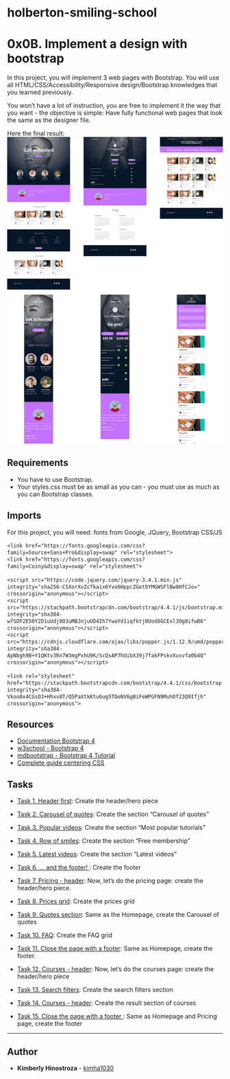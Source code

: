 # holberton-smiling-school

# 0x0B. Implement a design with bootstrap

In this project, you will implement 3 web pages with Bootstrap. You will use all HTML/CSS/Accessibility/Responsive design/Bootstrap knowledges that you learned previously.

You won’t have a lot of instruction, you are free to implement it the way that you want - the objective is simple: Have fully functional web pages that look the same as the designer file.

Here the final result:
![img-readme](./images/img-readme.jpg)

## Requirements

- You have to use Bootstrap.
- Your styles.css must be as small as you can - you must use as much as you can Bootstrap classes.

## Imports

For this project, you will need: fonts from Google, JQuery, Bootstrap CSS/JS

```
<link href="https://fonts.googleapis.com/css?family=Source+Sans+Pro&display=swap" rel="stylesheet">
<link href="https://fonts.googleapis.com/css?family=Coiny&display=swap" rel="stylesheet">

<script src="https://code.jquery.com/jquery-3.4.1.min.js" integrity="sha256-CSXorXvZcTkaix6Yvo6HppcZGetbYMGWSFlBw8HfCJo=" crossorigin="anonymous"></script>
<script src="https://stackpath.bootstrapcdn.com/bootstrap/4.4.1/js/bootstrap.min.js" integrity="sha384-wfSDF2E50Y2D1uUdj0O3uMBJnjuUD4Ih7YwaYd1iqfktj0Uod8GCExl3Og8ifwB6" crossorigin="anonymous"></script>
<script src="https://cdnjs.cloudflare.com/ajax/libs/popper.js/1.12.9/umd/popper.min.js" integrity="sha384-ApNbgh9B+Y1QKtv3Rn7W3mgPxhU9K/ScQsAP7hUibX39j7fakFPskvXusvfa0b4Q" crossorigin="anonymous"></script>

<link rel="stylesheet" href="https://stackpath.bootstrapcdn.com/bootstrap/4.4.1/css/bootstrap.min.css" integrity="sha384-Vkoo8x4CGsO3+Hhxv8T/Q5PaXtkKtu6ug5TOeNV6gBiFeWPGFN9MuhOf23Q9Ifjh" crossorigin="anonymous">
```

## Resources

- [Documentation Bootstrap 4](https://getbootstrap.com/docs/4.6/getting-started/introduction/)
- [w3school - Bootstrap 4](https://www.w3schools.com/bootstrap4/)
- [mdbootstrap - Bootstrap 4 Tutorial](https://mdbootstrap.com/education/bootstrap/)
- [Complete guide centering CSS](https://css-tricks.com/centering-css-complete-guide/)

## Tasks

- [Task 1. Header first](./0-homepage.html): Create the header/hero piece

- [Task 2. Carousel of quotes](./1-homepage.html): Create the section “Carousel of quotes”

- [Task 3. Popular videos](./2-homepage.html): Create the section “Most popular tutorials”

- [Task 4. Row of smiles](./3-homepage.html): Create the section “Free membership”

- [Task 5. Latest videos](./4-homepage.html): Create the section “Latest videos”

- [Task 6. ... and the footer! ](./homepage.html): Create the footer

- [Task 7. Pricing - header](./0-pricing.html): Now, let’s do the pricing page: create the header/hero piece.

- [Task 8. Prices grid](./1-pricing.html): Create the prices grid

- [Task 9. Quotes section](./2-pricing.html): Same as the Homepage, create the Carousel of quotes

- [Task 10. FAQ](./3-pricing.html): Create the FAQ grid

- [Task 11. Close the page with a footer](./pricing.html): Same as Homepage, create the footer.

- [Task 12. Courses - header](./0-courses.html): Now, let’s do the courses page: create the header/hero piece

- [Task 13. Search filters](./1-courses.html): Create the search filters section

- [Task 14. Courses - header](./2-courses.html): Create the result section of courses

- [Task 15. Close the page with a footer ](./courses.html): Same as Homepage and Pricing page, create the footer

---

## Author

- **Kimberly Hinostroza** - [kimha1030](https://github.com/kimha1030)
